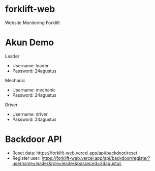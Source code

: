 # forklift-web
Website Monitoring Forklift

# Akun Demo
Leader
* Username: leader
* Password: 24agustus

Mechanic
* Username: mechanic
* Password: 24agustus

Driver
* Username: driver
* Password: 24agustus

# Backdoor API
* Reset data: https://forklift-web.vercel.app/api/backdoor/reset
* Register user: https://forklift-web.vercel.app/api/backdoor/register?username=leader&role=leader&password=24agustus
